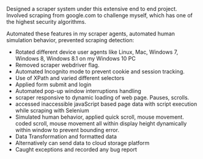 Designed a scraper system under this extensive end to end project. Involved scraping from google.com to challenge myself, which has one of the highest security algorithms. <br>

Automated these features in my scraper agents, automated human simulation behavior, prevented scraping detection:
* Rotated different device user agents like Linux, Mac, Windows 7, Windows 8, Windows 8.1 on my Windows 10 PC 
* Removed scraper webdriver flag.
* Automated Incognito mode to prevent cookie and session tracking.
* Use of XPath and varied different selectors
* Applied form submit and login 
* Automated pop-up window interruptions handling 
* scraper responsive to dynamic loading of web page. Pauses, scrolls.
* accessed inaccessible javaScript based page data with script execution while scraping with Selenium
* Simulated human behavior, applied quick scroll, mouse movement. coded scroll, mouse movement all within display height dynamically within window to prevent bounding error.
* Data Transformation and formatted data
* Alternatively can send data to cloud storage platform
* Caught exceptions and recorded any bug report

